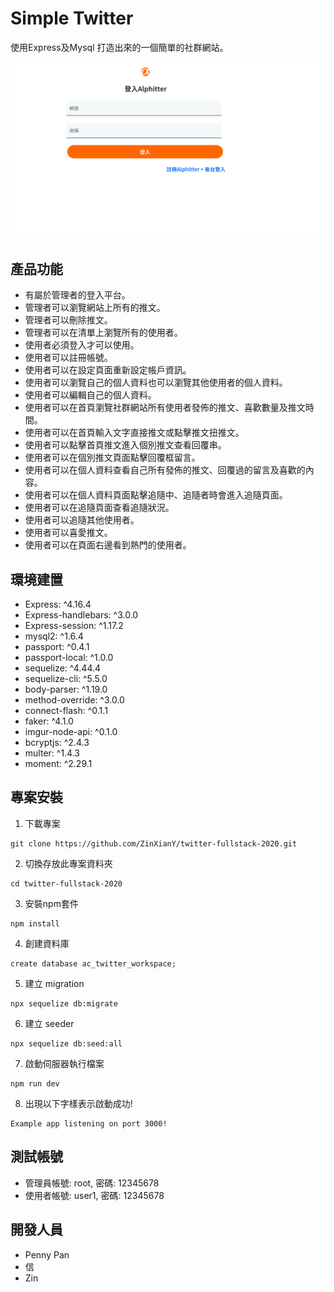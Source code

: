 # Simple Twitter
使用Express及Mysql 打造出來的一個簡單的社群網站。

![image](/public/images/Simple-Twitter-1.PNG)

## 產品功能
* 有屬於管理者的登入平台。
* 管理者可以瀏覽網站上所有的推文。
* 管理者可以刪除推文。
* 管理者可以在清單上瀏覽所有的使用者。
* 使用者必須登入才可以使用。
* 使用者可以註冊帳號。
* 使用者可以在設定頁面重新設定帳戶資訊。
* 使用者可以瀏覽自己的個人資料也可以瀏覽其他使用者的個人資料。
* 使用者可以編輯自己的個人資料。
* 使用者可以在首頁瀏覽社群網站所有使用者發佈的推文、喜歡數量及推文時間。
* 使用者可以在首頁輸入文字直接推文或點擊推文扭推文。
* 使用者可以點擊首頁推文進入個別推文查看回覆串。
* 使用者可以在個別推文頁面點擊回覆框留言。
* 使用者可以在個人資料查看自己所有發佈的推文、回覆過的留言及喜歡的內容。
* 使用者可以在個人資料頁面點擊追隨中、追隨者時會進入追隨頁面。
* 使用者可以在追隨頁面查看追隨狀況。
* 使用者可以追隨其他使用者。
* 使用者可以喜愛推文。
* 使用者可以在頁面右邊看到熱門的使用者。

## 環境建置
* Express: ^4.16.4
* Express-handlebars: ^3.0.0
* Express-session: ^1.17.2
* mysql2: ^1.6.4
* passport: ^0.4.1
* passport-local: ^1.0.0
* sequelize: ^4.44.4
* sequelize-cli: ^5.5.0
* body-parser: ^1.19.0
* method-override: ^3.0.0
* connect-flash: ^0.1.1
* faker: ^4.1.0
* imgur-node-api: ^0.1.0
* bcryptjs: ^2.4.3
* multer: ^1.4.3
* moment: ^2.29.1

## 專案安裝
1. 下載專案
```
git clone https://github.com/ZinXianY/twitter-fullstack-2020.git
```

2. 切換存放此專案資料夾
```
cd twitter-fullstack-2020
```

3. 安裝npm套件
```
npm install
```

4. 創建資料庫
```
create database ac_twitter_workspace;
```

5. 建立 migration
```
npx sequelize db:migrate
```

6. 建立 seeder
```
npx sequelize db:seed:all
```

7. 啟動伺服器執行檔案
```
npm run dev
```

8. 出現以下字樣表示啟動成功!
```
Example app listening on port 3000!
```

## 測試帳號
* 管理員帳號: root, 密碼: 12345678
* 使用者帳號: user1, 密碼: 12345678

## 開發人員
* Penny Pan
* 信
* Zin
